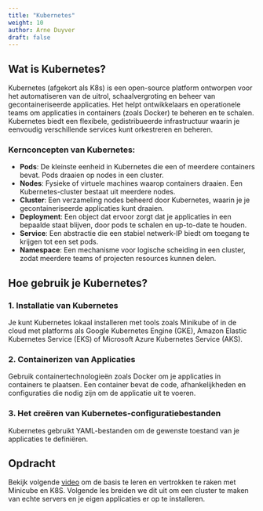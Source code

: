 ```yaml
---
title: "Kubernetes"
weight: 10
author: Arne Duyver
draft: false
---
```


## Wat is Kubernetes?

Kubernetes (afgekort als K8s) is een open-source platform ontworpen voor het automatiseren van de uitrol, schaalvergroting en beheer van gecontaineriseerde applicaties. Het helpt ontwikkelaars en operationele teams om applicaties in containers (zoals Docker) te beheren en te schalen. Kubernetes biedt een flexibele, gedistribueerde infrastructuur waarin je eenvoudig verschillende services kunt orkestreren en beheren.

### Kernconcepten van Kubernetes:

- **Pods**: De kleinste eenheid in Kubernetes die een of meerdere containers bevat. Pods draaien op nodes in een cluster.
- **Nodes**: Fysieke of virtuele machines waarop containers draaien. Een Kubernetes-cluster bestaat uit meerdere nodes.
- **Cluster**: Een verzameling nodes beheerd door Kubernetes, waarin je je gecontaineriseerde applicaties kunt draaien.
- **Deployment**: Een object dat ervoor zorgt dat je applicaties in een bepaalde staat blijven, door pods te schalen en up-to-date te houden.
- **Service**: Een abstractie die een stabiel netwerk-IP biedt om toegang te krijgen tot een set pods.
- **Namespace**: Een mechanisme voor logische scheiding in een cluster, zodat meerdere teams of projecten resources kunnen delen.

## Hoe gebruik je Kubernetes?

### 1. Installatie van Kubernetes
Je kunt Kubernetes lokaal installeren met tools zoals Minikube of in de cloud met platforms als Google Kubernetes Engine (GKE), Amazon Elastic Kubernetes Service (EKS) of Microsoft Azure Kubernetes Service (AKS).

### 2. Containerizen van Applicaties
Gebruik containertechnologieën zoals Docker om je applicaties in containers te plaatsen. Een container bevat de code, afhankelijkheden en configuraties die nodig zijn om de applicatie uit te voeren.

### 3. Het creëren van Kubernetes-configuratiebestanden
Kubernetes gebruikt YAML-bestanden om de gewenste toestand van je applicaties te definiëren.

## Opdracht

Bekijk volgende [video](https://www.youtube.com/watch?v=s_o8dwzRlu4&t=5s) om de basis te leren en vertrokken te raken met Minicube en K8S. Volgende les breiden we dit uit om een cluster te maken van echte servers en je eigen applicaties er op te installeren.
